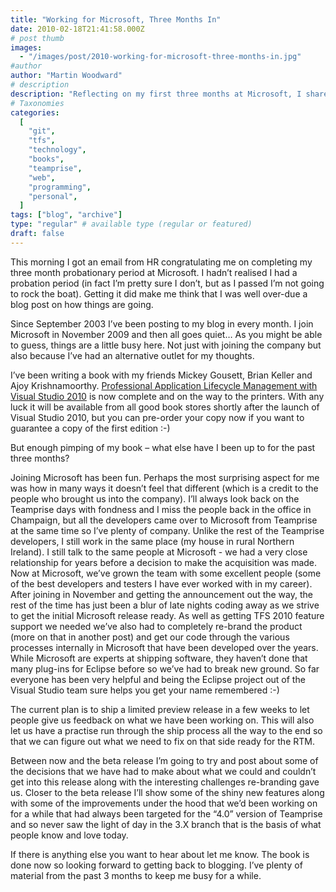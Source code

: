 ```yaml
---
title: "Working for Microsoft, Three Months In"
date: 2010-02-18T21:41:58.000Z
# post thumb
images:
  - "/images/post/2010-working-for-microsoft-three-months-in.jpg"
#author
author: "Martin Woodward"
# description
description: "Reflecting on my first three months at Microsoft, I share insights on the transition and exciting projects amidst a busy start."
# Taxonomies
categories:
  [
    "git",
    "tfs",
    "technology",
    "books",
    "teamprise",
    "web",
    "programming",
    "personal",
  ]
tags: ["blog", "archive"]
type: "regular" # available type (regular or featured)
draft: false
---
```


This morning I got an email from HR congratulating me on completing my three month probationary period at Microsoft. I hadn’t realised I had a probation period (in fact I’m pretty sure I don’t, but as I passed I’m not going to rock the boat). Getting it did make me think that I was well over-due a blog post on how things are going.

Since September 2003 I’ve been posting to my blog in every month. I join Microsoft in November 2009 and then all goes quiet… As you might be able to guess, things are a little busy here. Not just with joining the company but also because I’ve had an alternative outlet for my thoughts.

I’ve been writing a book with my friends Mickey Gousett, Brian Keller and Ajoy Krishnamoorthy. [Professional Application Lifecycle Management with Visual Studio 2010](http://www.amazon.com/gp/product/0470484268?ie=UTF8&tag=woodweb03-20&linkCode=as2&camp=1789&creative=390957&creativeASIN=0470484268) is now complete and on the way to the printers. With any luck it will be available from all good book stores shortly after the launch of Visual Studio 2010, but you can pre-order your copy now if you want to guarantee a copy of the first edition :-)

But enough pimping of my book – what else have I been up to for the past three months?

Joining Microsoft has been fun. Perhaps the most surprising aspect for me was how in many ways it doesn’t feel that different (which is a credit to the people who brought us into the company). I’ll always look back on the Teamprise days with fondness and I miss the people back in the office in Champaign, but all the developers came over to Microsoft from Teamprise at the same time so I’ve plenty of company. Unlike the rest of the Teamprise developers, I still work in the same place (my house in rural Northern Ireland). I still talk to the same people at Microsoft - we had a very close relationship for years before a decision to make the acquisition was made. Now at Microsoft, we’ve grown the team with some excellent people (some of the best developers and testers I have ever worked with in my career). After joining in November and getting the announcement out the way, the rest of the time has just been a blur of late nights coding away as we strive to get the initial Microsoft release ready. As well as getting TFS 2010 feature support we needed we’ve also had to completely re-brand the product (more on that in another post) and get our code through the various processes internally in Microsoft that have been developed over the years. While Microsoft are experts at shipping software, they haven’t done that many plug-ins for Eclipse before so we’ve had to break new ground. So far everyone has been very helpful and being the Eclipse project out of the Visual Studio team sure helps you get your name remembered :-)

The current plan is to ship a limited preview release in a few weeks to let people give us feedback on what we have been working on. This will also let us have a practise run through the ship process all the way to the end so that we can figure out what we need to fix on that side ready for the RTM.

Between now and the beta release I’m going to try and post about some of the decisions that we have had to make about what we could and couldn’t get into this release along with the interesting challenges re-branding gave us. Closer to the beta release I’ll show some of the shiny new features along with some of the improvements under the hood that we’d been working on for a while that had always been targeted for the “4.0” version of Teamprise and so never saw the light of day in the 3.X branch that is the basis of what people know and love today.

If there is anything else you want to hear about let me know. The book is done now so looking forward to getting back to blogging. I’ve plenty of material from the past 3 months to keep me busy for a while.

